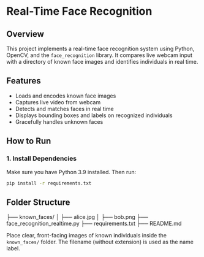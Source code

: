 # Real-Time Face Recognition

## Overview

This project implements a real-time face recognition system using Python, OpenCV, and the `face_recognition` library. It compares live webcam input with a directory of known face images and identifies individuals in real time.

## Features

- Loads and encodes known face images
- Captures live video from webcam
- Detects and matches faces in real time
- Displays bounding boxes and labels on recognized individuals
- Gracefully handles unknown faces

## How to Run

### 1. Install Dependencies

Make sure you have Python 3.9 installed. Then run:

```bash
pip install -r requirements.txt
```

## Folder Structure

├── known_faces/
│ ├── alice.jpg
│ ├── bob.png
├── face_recognition_realtime.py
├── requirements.txt
├── README.md

Place clear, front-facing images of known individuals inside the `known_faces/` folder. The filename (without extension) is used as the name label.
